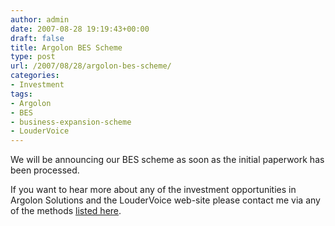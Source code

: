 ```yaml
---
author: admin
date: 2007-08-28 19:19:43+00:00
draft: false
title: Argolon BES Scheme
type: post
url: /2007/08/28/argolon-bes-scheme/
categories:
- Investment
tags:
- Argolon
- BES
- business-expansion-scheme
- LouderVoice
---
```


We will be announcing our BES scheme as soon as the initial paperwork has been processed. 

If you want to hear more about any of the investment opportunities in Argolon Solutions and the LouderVoice web-site please contact me via any of the methods [listed here](https://argolon.com/contact/).
